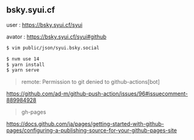 ## bsky.syui.cf

user : https://bsky.syui.cf/syui

avator : https://bsky.syui.cf/syui#github


```sh
$ vim public/json/syui.bsky.social

$ nvm use 14
$ yarn install
$ yarn serve
```

> remote: Permission to git denied to github-actions[bot]

https://github.com/ad-m/github-push-action/issues/96#issuecomment-889984928

> gh-pages

https://docs.github.com/ja/pages/getting-started-with-github-pages/configuring-a-publishing-source-for-your-github-pages-site

